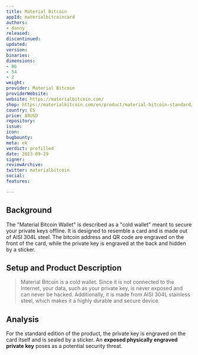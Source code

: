 ```yaml
---
title: Material Bitcoin
appId: materialbitcoincard
authors:
- danny
released: 
discontinued: 
updated: 
version: 
binaries: 
dimensions: 
- 86
- 54
- 2
weight: 
provider: Material Bitcoin
providerWebsite: 
website: https://materialbitcoin.com/
shop: https://materialbitcoin.com/en/product/material-bitcoin-standard/
country: ES
price: 89USD
repository: 
issue: 
icon: 
bugbounty: 
meta: ok
verdict: prefilled
date: 2023-09-29
signer: 
reviewArchive: 
twitter: materialbitcoin
social: 
features: 

---
```


## Background 

The "Material Bitcoin Wallet" is described as a "cold wallet" meant to secure your private keys offline. It is designed to resemble a card and is made out of AISI 304L steel. The bitcoin address and QR code are engraved on the front of the card, while the private key is engraved at the back and hidden by a sticker.

## Setup and Product Description 

> Material Bitcoin is a cold wallet. Since it is not connected to the Internet, your data, such as your private key, is never exposed and can never be hacked. Additionally, it is made from AISI 304L stainless steel, which makes it a highly durable and secure device.


## Analysis 

For the standard edition of the product, the private key is engraved on the card itself and is sealed by a sticker. An **exposed physically engraved private key** poses as a potential security threat.